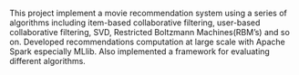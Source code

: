 This project implement a movie recommendation system using a series of algorithms including item-based collaborative filtering, user-based collaborative filtering, SVD, Restricted Boltzmann Machines(RBM’s) and so on. Developed recommendations computation at large scale with Apache Spark especially MLlib. Also implemented a framework for evaluating different algorithms.
